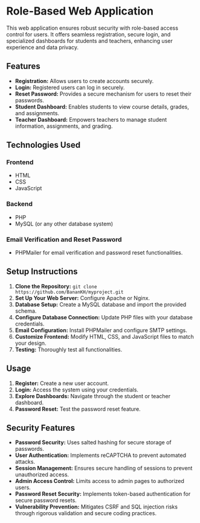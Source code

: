 ﻿# Role-Based Web Application

This web application ensures robust security with role-based access control for users. It offers seamless registration, secure login, and specialized dashboards for students and teachers, enhancing user experience and data privacy.

## Features

- **Registration:** Allows users to create accounts securely.
- **Login:** Registered users can log in securely.
- **Reset Password:** Provides a secure mechanism for users to reset their passwords.
- **Student Dashboard:** Enables students to view course details, grades, and assignments.
- **Teacher Dashboard:** Empowers teachers to manage student information, assignments, and grading.

## Technologies Used

### Frontend

- HTML
- CSS
- JavaScript

### Backend

- PHP
- MySQL (or any other database system)

### Email Verification and Reset Password

- PHPMailer for email verification and password reset functionalities.

## Setup Instructions

1. **Clone the Repository:** `git clone https://github.com/BananKH/myproject.git`
2. **Set Up Your Web Server:** Configure Apache or Nginx.
3. **Database Setup:** Create a MySQL database and import the provided schema.
4. **Configure Database Connection:** Update PHP files with your database credentials.
5. **Email Configuration:** Install PHPMailer and configure SMTP settings.
6. **Customize Frontend:** Modify HTML, CSS, and JavaScript files to match your design.
7. **Testing:** Thoroughly test all functionalities.

## Usage

1. **Register:** Create a new user account.
2. **Login:** Access the system using your credentials.
3. **Explore Dashboards:** Navigate through the student or teacher dashboard.
4. **Password Reset:** Test the password reset feature.

## Security Features

- **Password Security:** Uses salted hashing for secure storage of passwords.
- **User Authentication:** Implements reCAPTCHA to prevent automated attacks.
- **Session Management:** Ensures secure handling of sessions to prevent unauthorized access.
- **Admin Access Control:** Limits access to admin pages to authorized users.
- **Password Reset Security:** Implements token-based authentication for secure password resets.
- **Vulnerability Prevention:** Mitigates CSRF and SQL injection risks through rigorous validation and secure coding practices.
